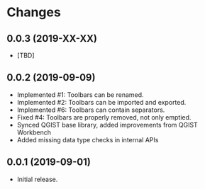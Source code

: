 # Changes

## 0.0.3 (2019-XX-XX)

* [TBD]

## 0.0.2 (2019-09-09)

* Implemented #1: Toolbars can be renamed.
* Implemented #2: Toolbars can be imported and exported.
* Implemented #6: Toolbars can contain separators.
* Fixed #4: Toolbars are properly removed, not only emptied.
* Synced QGIST base library, added improvements from QGIST Workbench
* Added missing data type checks in internal APIs

## 0.0.1 (2019-09-01)

* Initial release.
